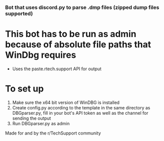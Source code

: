### Bot that uses discord.py to parse .dmp files (zipped dump files supported)


# This bot has to be run as admin because of absolute file paths that WinDbg requires
* Uses the paste.rtech.support API for output



# To set up
1) Make sure the x64 bit version of WinDBG is installed
2) Create config.py according to the template in the same directory as DBGparser.py, fill in your bot's API token as well as the channel for sending the output
3) Run DBGparser.py as admin

Made for and by the r/TechSupport community